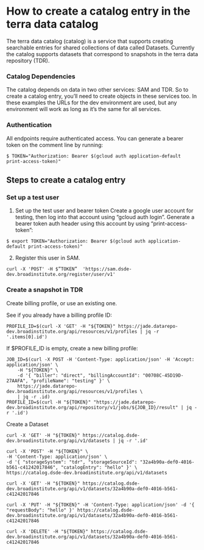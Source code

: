 # How to create a catalog entry in the terra data catalog
The terra data catalog (catalog) is a service that supports creating searchable entries for shared collections of data called Datasets. Currently the catalog supports datasets that correspond to snapshots in the terra data repository (TDR).

### Catalog Dependencies

The catalog depends on data in two other services: SAM and TDR. So to create a catalog entry, you’ll need to create objects in these services too. In these examples the URLs for the dev environment are used, but any environment will work as long as it’s the same for all services.

### Authentication
All endpoints require authenticated access. You can generate a bearer token on the comment line by running:
```shell
$ TOKEN="Authorization: Bearer $(gcloud auth application-default print-access-token)"

```

## Steps to create a catalog entry

### Set up a test user

1. Set up the test user and bearer token
Create a google user account for testing, then log into that account using “gcloud auth login”.
Generate a bearer token auth header using this account by using “print-access-token”:
```shell
$ export TOKEN="Authorization: Bearer $(gcloud auth application-default print-access-token)"

```
2. Register this user in SAM.
```shell
curl -X 'POST' -H $”TOKEN”  'https://sam.dsde-dev.broadinstitute.org/register/user/v1'
```

### Create a snapshot in TDR

Create billing profile, or use an existing one.

See if you already have a billing profile ID:
```shell
PROFILE_ID=$(curl -X 'GET' -H "${TOKEN}" https://jade.datarepo-dev.broadinstitute.org/api/resources/v1/profiles | jq -r '.items[0].id')
```
If $PROFILE_ID is empty, create a new billing profile:
```shell
JOB_ID=$(curl -X POST -H 'Content-Type: application/json' -H 'Accept: application/json' \
    -H "${TOKEN}" \
    -d '{ "biller": "direct", "billingAccountId": "00708C-45D19D-27AAFA", "profileName": "testing" }' \
    https://jade.datarepo-dev.broadinstitute.org/api/resources/v1/profiles \
    | jq -r .id)
PROFILE_ID=$(curl -H "${TOKEN}" "https://jade.datarepo-dev.broadinstitute.org/api/repository/v1/jobs/${JOB_ID}/result" | jq -r '.id')
```

Create a Dataset

```shell
curl -X 'GET' -H "${TOKEN}" https://catalog.dsde-dev.broadinstitute.org/api/v1/datasets | jq -r '.id'

curl -X 'POST' -H "${TOKEN}" \
-H 'Content-Type: application/json' \
-d '{ "storageSystem": "tdr", "storageSourceId": "32a4b90a-def0-4016-b561-c41242017846", "catalogEntry": "hello" }' \
https://catalog.dsde-dev.broadinstitute.org/api/v1/datasets

curl -X 'GET' -H "${TOKEN}" https://catalog.dsde-dev.broadinstitute.org/api/v1/datasets/32a4b90a-def0-4016-b561-c41242017846

curl -X 'PUT' -H "${TOKEN}" -H 'Content-Type: application/json' -d '{ "requestBody": "hello" }' https://catalog.dsde-dev.broadinstitute.org/api/v1/datasets/32a4b90a-def0-4016-b561-c41242017846

curl -X 'DELETE' -H "${TOKEN}" https://catalog.dsde-dev.broadinstitute.org/api/v1/datasets/32a4b90a-def0-4016-b561-c41242017846

```

